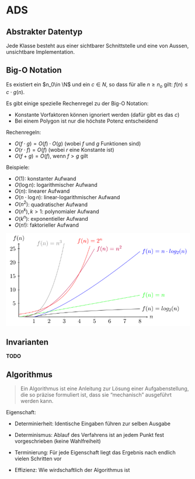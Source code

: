# ADS

## Abstrakter Datentyp

Jede Klasse besteht aus einer sichtbarer Schnittstelle und eine von Aussen, unsichtbare Implementation.

## Big-O Notation

Es existiert ein $n_0\in \N$ und ein $c\in N$, so dass für alle $n\ge n_o$ gilt: $f(n) \le c\cdot g(n)$.

Es gibt einige spezielle Rechenregel zu der Big-O Notation:

* Konstante Vorfaktoren können ignoriert werden (dafür gibt es das $c$)	
* Bei einem Polygon ist nur die höchste Potenz entscheidend

Rechenregeln:

* $O(f\cdot g) = O(f)\cdot O(g)$ (wobei $f$ und $g$ Funktionen sind)
* $O(r\cdot f)=O(f)$ (wobei $r$ eine Konstante ist)
* $O(f+g)=O(f)$, wenn $f >g$ gilt

Beispiele:

* $O(1)$: konstanter Aufwand
* $O(\log n)$: logarithmischer Aufwand
* $O(n)$: linearer Aufwand
* $O(n\cdot \log n)$: linear-logarithmischer Aufwand
* $O(n^2)$: quadratischer Aufwand
* $O(n^k), k>1$: polynomialer Aufwand
* $O(k^n)$: exponentieller Aufwand
* $O(n!)$: faktorieller Aufwand

<img src="res/ADS/image-20220602121716673.png" alt="image-20220602121716673"  />

## Invarianten

**TODO**

## Algorithmus

> Ein Algorithmus ist eine Anleitung zur Lösung einer Aufgabenstellung, die so
> präzise formuliert ist, dass sie “mechanisch” ausgeführt werden kann.

Eigenschaft:

* Determinierheit: Identische Eingaben führen zur selben Ausgabe

* Determinismus: Ablauf des Verfahrens ist an jedem Punkt fest vorgeschrieben (keine Wahlfreiheit)

* Terminierung: Für jede Eigenschaft liegt das Ergebnis nach endlich vielen Schritten vor

* Effizienz: Wie wirdschaftlich der Algorithmus ist

  

